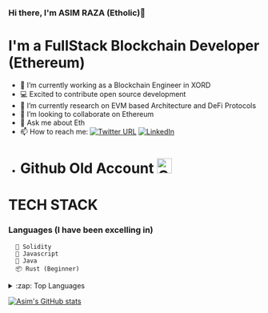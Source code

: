 ### Hi there, I'm ASIM RAZA (Etholic)👋

# I'm a FullStack Blockchain Developer (Ethereum)

- 🔭 I’m currently working as a Blockchain Engineer in XORD
- 💻 Excited to contribute open source development
- 🌱 I’m currently research on EVM based Architecture and DeFi Protocols
- 👯 I’m looking to collaborate on Ethereum
- 💬 Ask me about Eth
- 📫 How to reach me: [![Twitter URL](https://img.shields.io/twitter/url/https/twitter.com/Syed_AsimRN.svg?style=social&label=Follow%20%40Syed_AsimRN)](https://twitter.com/Syed_AsimRN) <a href="https://www.linkedin.com/in/asim-raza-76b32a185/">
    <img
      src="https://img.shields.io/static/v1?logo=linkedin&style=flat-square&color=0072b1&label=LinkedIn&message=%E2%98%86"
      alt="LinkedIn"
    />
  </a>
- # Github Old Account <a href="https://github.com/SyedAsimRazaNaqvi" target="_blank"><img src="https://raw.githubusercontent.com/nakulbhati/nakulbhati/master/contain/git.png" alt="GitHub" width="30"></a>

# TECH STACK
  ###  Languages (I have been excelling in)
  
      🐍 Solidity
      🤖 Javascript
      🦾 Java
      📦 Rust (Beginner)

<!--
**SAsimRaza/SAsimRaza** is a ✨ _special_ ✨ repository because its `README.md` (this file) appears on your GitHub profile.

- 🔭 I’m currently working on ...
- 🌱 I’m currently learning ...
- 👯 I’m looking to collaborate on ...
- 🤔 I’m looking for help with ...
- 💬 Ask me about ...
- 📫 How to reach me: ...

-->

<details>
  <summary>:zap: Top Languages</summary>
  
  [![Top Langs](https://github-readme-stats.vercel.app/api/top-langs/?username=SyedAsimRazaNaqvi&layout=compact&langs_count=10)](https://github.com/SyedAsimRazaNaqvi/github-readme-stats)
</details>


















[![Asim's GitHub stats](https://github-readme-stats.vercel.app/api?username=SAsimRaza)](https://github.com/SAsimRaza/github-readme-stats)
